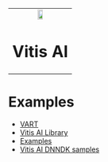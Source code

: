 <table class="sphinxhide">
 <tr>
   <td align="center"><img src="https://www.xilinx.com/content/dam/xilinx/imgs/press/media-kits/corporate/xilinx-logo.png" width="30%"/><h1>Vitis AI</h1>
   </td>
 </tr>
</table>

# Examples

   - [VART](demo/VART/README.md)
   - [Vitis AI Library](demo/Vitis-AI-Library/README.md)
   - [Examples](examples/README.md)
   - [Vitis AI DNNDK samples](demo/DNNDK)
